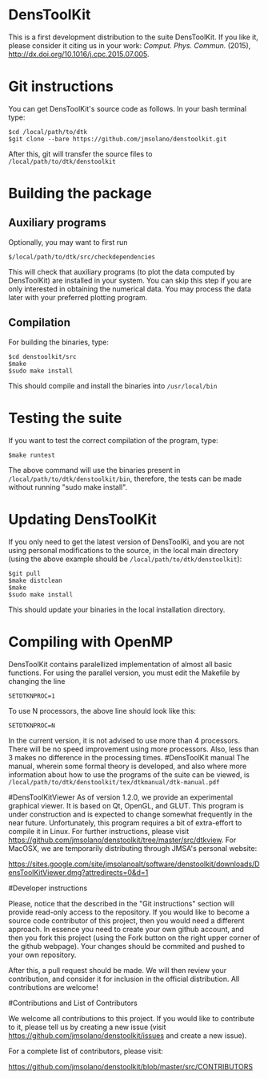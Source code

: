 # DensToolKit

This is a first development distribution to the suite DensToolKit.
If you like it, please consider it citing us in your work: *Comput. Phys. Commun.* (2015), http://dx.doi.org/10.1016/j.cpc.2015.07.005.

# Git instructions

You can get DensToolKit's source code as follows.
In your bash terminal type:

~~~~~~~~~~
$cd /local/path/to/dtk
$git clone --bare https://github.com/jmsolano/denstoolkit.git
~~~~~~~~~~

After this, git will transfer the source files to ```/local/path/to/dtk/denstoolkit```


# Building the package

## Auxiliary programs

Optionally, you may want to first run

~~~~~~~~~~
$/local/path/to/dtk/src/checkdependencies
~~~~~~~~~~

This will check that auxiliary programs (to plot the data computed by DensToolKit) are installed
in your system. You can skip this step if you are only interested in obtaining the numerical
data. You may process the data later with your preferred plotting program.

## Compilation

For building the binaries, type:

~~~~~~~~~~
$cd denstoolkit/src
$make
$sudo make install
~~~~~~~~~~

This should compile and install the binaries into ```/usr/local/bin```

# Testing the suite

If you want to test the correct compilation of the program, type:

~~~~~~~~~~
$make runtest
~~~~~~~~~~

The above command will use the binaries present
in ```/local/path/to/dtk/denstoolkit/bin```, therefore, the
tests can be made without running "sudo make install".

# Updating DensToolKit

If you only need to get the latest version of DensToolKi, and you are not using
personal modifications to the source, in the local main directory (using the
above example should be ```/local/path/to/dtk/denstoolkit```):

~~~~~~~~~~
$git pull
$make distclean
$make
$sudo make install
~~~~~~~~~~

This should update your binaries in the local installation directory.


# Compiling with OpenMP

DensToolKit contains paralellized implementation of almost all basic functions. For using the parallel version, you must edit the Makefile by changing the line

~~~~~~~~~~
SETDTKNPROC=1
~~~~~~~~~~

To use N processors, the above line should look like this:

~~~~~~~~~~
SETDTKNPROC=N
~~~~~~~~~~

In the current version, it is not advised to use more than 4 processors. There will be no speed improvement using more processors. Also, less than 3 makes no difference in the processing times.
#DensToolKit manual
The manual, wherein some formal theory is developed, and also where more information about how to use the programs of the suite can be viewed, is ```/local/path/to/dtk/denstoolkit/tex/dtkmanual/dtk-manual.pdf```

#DensToolKitViewer
As of version 1.2.0, we provide an experimental graphical viewer. It is based on Qt, OpenGL, and GLUT. This program is under construction and is expected to change somewhat frequently in the near future. Unfortunately, this program requires a bit of extra-effort to compile it in Linux. For further instructions, please visit https://github.com/jmsolano/denstoolkit/tree/master/src/dtkview.
For MacOSX, we are temporarily distributing through JMSA's personal website: 

https://sites.google.com/site/jmsolanoalt/software/denstoolkit/downloads/DensToolKitViewer.dmg?attredirects=0&d=1

#Developer instructions

Please, notice that the described in the "Git instructions" section will provide read-only access to the repository.
If you would like to become a source code contributor of this project, then you would need a different approach. In essence you need to create your own github account, and then you fork this project (using the Fork button on the right upper corner of the github webpage). Your changes should be commited and pushed to your own repository.

After this, a pull request should be made. We will then
review your contribution, and consider it for inclusion in the official distribution. All contributions are welcome!

#Contributions and List of Contributors

We welcome all contributions to this project. If you would like to contribute to it, please tell us by creating a new issue (visit https://github.com/jmsolano/denstoolkit/issues and create a new issue).

For a complete list of contributors, please visit:
 
https://github.com/jmsolano/denstoolkit/blob/master/src/CONTRIBUTORS





